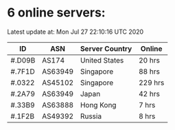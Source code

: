 # 6 online servers:

Latest update at: Mon Jul 27 22:10:16 UTC 2020

| ID | ASN | Server Country | Online |
| -- | --- | -------------- | ------ |
| #.D09B | AS174 | United States | 20 hrs |
| #.7F1D | AS63949 | Singapore | 88 hrs |
| #.0322 | AS45102 | Singapore | 229 hrs |
| #.2A79 | AS63949 | Japan | 42 hrs |
| #.33B9 | AS63888 | Hong Kong | 7 hrs |
| #.1F2B | AS49392 | Russia | 8 hrs |

